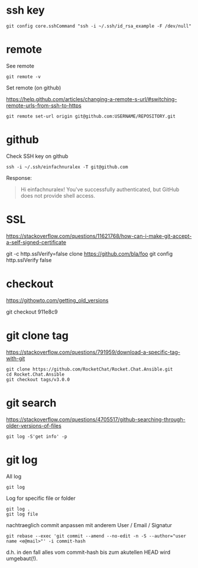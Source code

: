 
# ssh key

```
git config core.sshCommand "ssh -i ~/.ssh/id_rsa_example -F /dev/null"
```

# remote

See remote

```
git remote -v
```

Set remote (on github)

https://help.github.com/articles/changing-a-remote-s-url/#switching-remote-urls-from-ssh-to-https

```
git remote set-url origin git@github.com:USERNAME/REPOSITORY.git
```

# github

Check SSH key on github

```
ssh -i ~/.ssh/einfachnuralex -T git@github.com
```

Response:
> Hi einfachnuralex! You've successfully authenticated, but GitHub does not provide shell access.


# SSL

https://stackoverflow.com/questions/11621768/how-can-i-make-git-accept-a-self-signed-certificate

git -c http.sslVerify=false clone https://github.com/bla/foo
git config http.sslVerify false

# checkout

https://githowto.com/getting_old_versions

git checkout 911e8c9

# git clone tag

https://stackoverflow.com/questions/791959/download-a-specific-tag-with-git

```
git clone https://github.com/RocketChat/Rocket.Chat.Ansible.git
cd Rocket.Chat.Ansible
git checkout tags/v3.0.0
```

# git search

https://stackoverflow.com/questions/4705517/github-searching-through-older-versions-of-files

```
git log -S'get info' -p
```

# git log

All log

```
git log
```

Log for specific file or folder

```
git log .
git log file
```

nachtraeglich commit anpassen mit anderem User / Email / Signatur
```
git rebase --exec 'git commit --amend --no-edit -n -S --author="user name <e@mail>"' -i commit-hash
```
d.h. in den fall alles vom commit-hash bis zum akutellen HEAD wird umgebaut(!).
